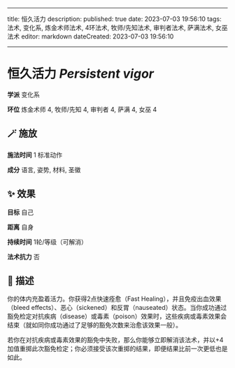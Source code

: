 
---
title: 恒久活力
description: 
published: true
date: 2023-07-03 19:56:10
tags: 法术, 变化系, 炼金术师法术, 4环法术, 牧师/先知法术, 审判者法术, 萨满法术, 女巫法术
editor: markdown
dateCreated: 2023-07-03 19:56:10

---

# **恒久活力** *Persistent vigor*

**学派** 变化系 

**环位** 炼金术师 4, 牧师/先知 4, 审判者 4, 萨满 4, 女巫 4

## 🪄 施放

**施法时间** 1 标准动作

**成分** 语言, 姿势, 材料, 圣徽

## ✨ 效果 

**目标** 自己 

**距离** 自身  

**持续时间** 1轮/等级（可解消） 

**法术抗力** 否

## 📖 描述

你的体内充盈着活力。你获得2点快速痊愈（Fast Healing），并且免疫出血效果（bleed effects）、恶心（sickened）和反胃（nauseated）状态。当你成功通过豁免检定对抗疾病（disease）或毒素（poison）效果时，这些疾病或毒素效果会结束（就如同你成功通过了足够的豁免次数来治愈该效果一般）。

若你在对抗疾病或毒素效果的豁免中失败，那么你能够立即解消该法术，并以+4加值重掷此次豁免检定；你必须接受该次重掷的结果，即便结果比前一次更低也是如此。
    